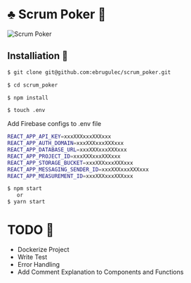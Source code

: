 # :clubs: Scrum Poker :game_die:

![Scrum Poker](https://github.com/ebrugulec/scrum_poker/blob/master/scrum_poker.gif)

## Installiation :rocket:

```bash
$ git clone git@github.com:ebrugulec/scrum_poker.git
```
```bash
$ cd scrum_poker
```
```bash
$ npm install
```
```bash
$ touch .env
```
Add Firebase configs to .env file
```bash
REACT_APP_API_KEY=xxxXXXxxxXXXxxx
REACT_APP_AUTH_DOMAIN=xxxXXXxxxXXXxxx
REACT_APP_DATABASE_URL=xxxXXXxxxXXXxxx
REACT_APP_PROJECT_ID=xxxXXXxxxXXXxxx
REACT_APP_STORAGE_BUCKET=xxxXXXxxxXXXxxx
REACT_APP_MESSAGING_SENDER_ID=xxxXXXxxxXXXxxx
REACT_APP_MEASUREMENT_ID=xxxXXXxxxXXXxxx
```
```bash
$ npm start
   or
$ yarn start
```
# TODO :page_with_curl:

* Dockerize Project
* Write Test
* Error Handling
* Add Comment Explanation to Components and Functions
